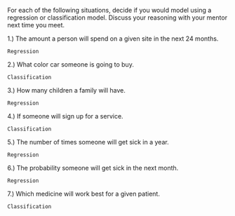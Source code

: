 For each of the following situations, decide if you would model using a regression or classification model. Discuss your reasoning with your mentor next time you meet.

1.) The amount a person will spend on a given site in the next 24 months.

    Regression

2.) What color car someone is going to buy.

    Classification

3.) How many children a family will have.

    Regression

4.) If someone will sign up for a service.

    Classification

5.) The number of times someone will get sick in a year.

    Regression

6.) The probability someone will get sick in the next month.

    Regression

7.) Which medicine will work best for a given patient.

    Classification
